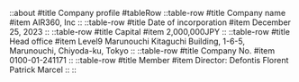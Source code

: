 ::about
#title
Company profile
#tableRow
::table-row
#title
Company name
#item
AIR360, Inc
::
::table-row
#title
Date of incorporation
#item
December 25, 2023
::
::table-row
#title
Capital
#item
2,000,000JPY
::
::table-row
#title
Head office
#item
Level9 Marunouchi Kitaguchi Building, 1-6-5, Marunouchi, Chiyoda-ku, Tokyo
::
::table-row
#title
Company No.
#item
0100-01-241171
::
::table-row
#title
Member
#item
Director: Defontis Florent Patrick Marcel
::
::